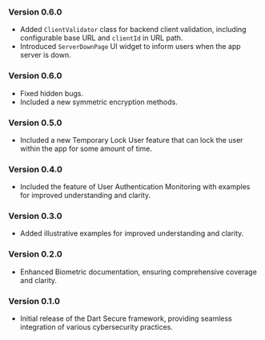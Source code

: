 ### Version 0.6.0
- Added `ClientValidator` class for backend client validation, including configurable base URL and `clientId` in URL path.
- Introduced `ServerDownPage` UI widget to inform users when the app server is down.

### Version 0.6.0
- Fixed hidden bugs.
- Included a new symmetric encryption methods.

### Version 0.5.0
- Included a new Temporary Lock User feature that can lock the user within the app for some amount of time.

### Version 0.4.0
- Included the feature of User Authentication Monitoring with examples for improved understanding and clarity.

### Version 0.3.0
- Added illustrative examples for improved understanding and clarity.

### Version 0.2.0
- Enhanced Biometric documentation, ensuring comprehensive coverage and clarity.

### Version 0.1.0
- Initial release of the Dart Secure framework, providing seamless integration of various cybersecurity practices.
